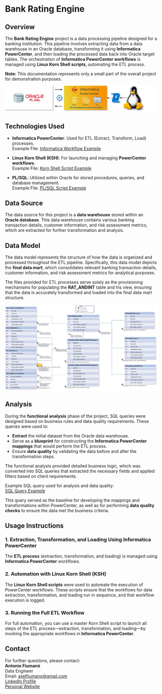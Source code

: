 # Bank Rating Engine

## Overview
The **Bank Rating Engine** project is a data processing pipeline designed for a banking institution. This pipeline involves extracting data from a data warehouse in an Oracle database, transforming it using **Informatica PowerCenter**, and then loading the processed data back into Oracle target tables. The orchestration of **Informatica PowerCenter workflows** is managed using **Linux Korn Shell scripts**, automating the ETL process.

**Note:** This documentation represents only a small part of the overall project for demonstration purposes.

![Overview Image](architecture.jpg)

## Technologies Used
- **Informatica PowerCenter**: Used for ETL (Extract, Transform, Load) processes.  
  Example File: [Informatica Workflow Example](PowerCenter/wf_LOAD_ANDAMENTALE_INTERNO.XML)
  
- **Linux Korn Shell (KSH)**: For launching and managing **PowerCenter workflows**.  
  Example File: [Korn Shell Script Example](ScriptShell/load_table_motore_di_rating_andint.sh)
  
- **PL/SQL**: Utilized within Oracle for stored procedures, queries, and database management.  
  Example File: [PL/SQL Script Example](PLSQL/cr_prc_RSK_PRC_TRAS_MOT_RATING_TRUNC_PART_ABI.sql)

## Data Source
The data source for this project is a **data warehouse** stored within an **Oracle database**. This data warehouse contains various banking transaction details, customer information, and risk assessment metrics, which are extracted for further transformation and analysis.

## Data Model
The data model represents the structure of how the data is organized and processed throughout the ETL pipeline. Specifically, this data model depicts the **final data mart**, which consolidates relevant banking transaction details, customer information, and risk assessment metrics for analytical purposes.

The files provided for ETL processes serve solely as the provisioning mechanisms for populating the **RAT_ANDINT** table and his view, ensuring that the data is accurately transformed and loaded into the final data mart structure.

![Data Model](data_model.jpg)

## Analysis
During the **functional analysis** phase of the project, SQL queries were designed based on business rules and data quality requirements. These queries were used to:
- **Extract** the initial dataset from the Oracle data warehouse.
- Serve as a **blueprint** for constructing the **Informatica PowerCenter mappings** that would perform the ETL process.
- Ensure **data quality** by validating the data before and after the transformation steps.

The functional analysis provided detailed business logic, which was converted into SQL queries that extracted the necessary fields and applied filters based on client requirements.

Example SQL query used for analysis and data quality:  
[SQL Query Example](AnalysisSQL/analisi_CREDITIDIFIRMA.sql)

This query served as the baseline for developing the mappings and transformations within PowerCenter, as well as for performing **data quality checks** to ensure the data met the business criteria.

## Usage Instructions

### 1. Extraction, Transformation, and Loading Using Informatica PowerCenter
The **ETL process** (extraction, transformation, and loading) is managed using **Informatica PowerCenter** workflows.

### 2. Automation with Linux Korn Shell (KSH)
The **Linux Korn Shell scripts** were used to automate the execution of PowerCenter workflows. These scripts ensure that the workflows for data extraction, transformation, and loading run in sequence, and that workflow execution is logged.

### 3. Running the Full ETL Workflow
For full automation, you can use a master Korn Shell script to launch all steps of the ETL process—extraction, transformation, and loading—by invoking the appropriate workflows in **Informatica PowerCenter**.

## Contact
For further questions, please contact:  
**Antonio Fiumanò**  
Data Engineer  
Email: [axelfiumano@gmail.com](mailto:axelfiumano@gmail.com)  
[LinkedIn Profile](https://www.linkedin.com/in/antonio-fiumano-68aab419a)  
[Personal Website](https://tonyfiuma.github.io/)  
